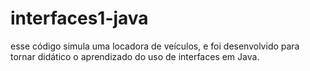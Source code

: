 # interfaces1-java
esse código simula uma locadora de veículos, e foi desenvolvido para tornar didático o aprendizado do uso de interfaces em Java.
